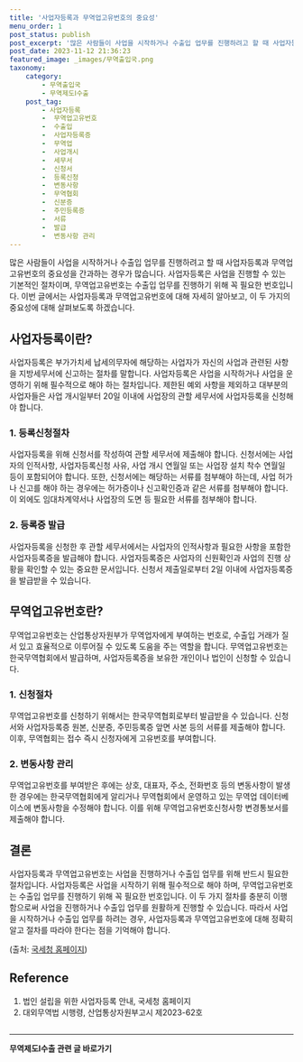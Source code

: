 ```yaml
---
title: '사업자등록과 무역업고유번호의 중요성'
menu_order: 1
post_status: publish
post_excerpt: '많은 사람들이 사업을 시작하거나 수출입 업무를 진행하려고 할 때 사업자등록과 무역업고유번호의 중요성을 간과하는 경우가 많습니다. 사업자등록은 사업을 진행할 수 있는 기본적인 절차이며, 무역업고유번호는 수출입 업무를 진행하기 위해 꼭 필요한 번호입니다. 이번 글에서는 사업자등록과 무역업고유번호에 대해 자세히 알아보고, 이 두 가지의 중요성에 대해 살펴보도록 하겠습니다.'
post_date: 2023-11-12 21:36:23
featured_image: _images/무역출입국.png
taxonomy:
    category:
        - 무역출입국
        - 무역제도Ⅰ수출
    post_tag:
        - 사업자등록
        -  무역업고유번호
        -  수출입
        -  사업자등록증
        -  무역업
        -  사업개시
        -  세무서
        -  신청서
        -  등록신청
        -  변동사항
        -  무역협회
        -  신분증
        -  주민등록증
        -  서류
        -  발급
        -  변동사항 관리
---
```



많은 사람들이 사업을 시작하거나 수출입 업무를 진행하려고 할 때 사업자등록과 무역업고유번호의 중요성을 간과하는 경우가 많습니다. 사업자등록은 사업을 진행할 수 있는 기본적인 절차이며, 무역업고유번호는 수출입 업무를 진행하기 위해 꼭 필요한 번호입니다. 이번 글에서는 사업자등록과 무역업고유번호에 대해 자세히 알아보고, 이 두 가지의 중요성에 대해 살펴보도록 하겠습니다.

## 사업자등록이란?
사업자등록은 부가가치세 납세의무자에 해당하는 사업자가 자신의 사업과 관련된 사항을 지방세무서에 신고하는 절차를 말합니다. 사업자등록은 사업을 시작하거나 사업을 운영하기 위해 필수적으로 해야 하는 절차입니다. 제한된 예외 사항을 제외하고 대부분의 사업자들은 사업 개시일부터 20일 이내에 사업장의 관할 세무서에 사업자등록을 신청해야 합니다.

### 1. 등록신청절차
사업자등록을 위해 신청서를 작성하여 관할 세무서에 제출해야 합니다. 신청서에는 사업자의 인적사항, 사업자등록신청 사유, 사업 개시 연월일 또는 사업장 설치 착수 연월일 등이 포함되어야 합니다. 또한, 신청서에는 해당하는 서류를 첨부해야 하는데, 사업 허가나 신고를 해야 하는 경우에는 허가증이나 신고확인증과 같은 서류를 첨부해야 합니다. 이 외에도 임대차계약서나 사업장의 도면 등 필요한 서류를 첨부해야 합니다.

### 2. 등록증 발급
사업자등록을 신청한 후 관할 세무서에서는 사업자의 인적사항과 필요한 사항을 포함한 사업자등록증을 발급해야 합니다. 사업자등록증은 사업자의 신원확인과 사업의 진행 상황을 확인할 수 있는 중요한 문서입니다. 신청서 제출일로부터 2일 이내에 사업자등록증을 발급받을 수 있습니다.

## 무역업고유번호란?
무역업고유번호는 산업통상자원부가 무역업자에게 부여하는 번호로, 수출입 거래가 질서 있고 효율적으로 이루어질 수 있도록 도움을 주는 역할을 합니다. 무역업고유번호는 한국무역협회에서 발급하며, 사업자등록증을 보유한 개인이나 법인이 신청할 수 있습니다.

### 1. 신청절차
무역업고유번호를 신청하기 위해서는 한국무역협회로부터 발급받을 수 있습니다. 신청서와 사업자등록증 원본, 신분증, 주민등록증 앞면 사본 등의 서류를 제출해야 합니다. 이후, 무역협회는 접수 즉시 신청자에게 고유번호를 부여합니다.

### 2. 변동사항 관리
무역업고유번호를 부여받은 후에는 상호, 대표자, 주소, 전화번호 등의 변동사항이 발생한 경우에는 한국무역협회에게 알리거나 무역협회에서 운영하고 있는 무역업 데이터베이스에 변동사항을 수정해야 합니다. 이를 위해 무역업고유번호신청사항 변경통보서를 제출해야 합니다.

## 결론
사업자등록과 무역업고유번호는 사업을 진행하거나 수출입 업무를 위해 반드시 필요한 절차입니다. 사업자등록은 사업을 시작하기 위해 필수적으로 해야 하며, 무역업고유번호는 수출입 업무를 진행하기 위해 꼭 필요한 번호입니다. 이 두 가지 절차를 충분히 이행함으로써 사업을 진행하거나 수출입 업무를 원활하게 진행할 수 있습니다. 따라서 사업을 시작하거나 수출입 업무를 하려는 경우, 사업자등록과 무역업고유번호에 대해 정확히 알고 절차를 따라야 한다는 점을 기억해야 합니다.

(출처: [국세청 홈페이지](https://www.ntis.go.kr/ntl/tinics/OnlineISSN.do?key=2&b1Code=104))

## Reference

1. 법인 설립을 위한 사업자등록 안내, 국세청 홈페이지
2. 대외무역법 시행령, 산업통상자원부고시 제2023-62호

## 


<!-- wp:separator -->
<hr class="wp-block-separator has-alpha-channel-opacity"/>
<!-- /wp:separator -->

<!-- wp:group {"backgroundColor":"base","layout":{"type":"constrained"}} -->
<div class="wp-block-group has-base-background-color has-background"><!-- wp:paragraph {"align":"center","fontSize":"medium"} -->
<p class="has-text-align-center has-large-font-size"><strong>무역제도Ⅰ수출 관련 글 바로가기</strong></p>
<!-- /wp:paragraph -->


<!-- wp:latest-posts
{"categories":[{"id":14332,"count":19,"description":"","link":"https://uknowlaw.com/category/%eb%ac%b4%ec%97%ad%ec%a0%9c%eb%8f%84%e2%85%b0%ec%88%98%ec%b6%9c/","name":"무역제도Ⅰ수출","slug":"무역제도Ⅰ수출","taxonomy":"category","parent":0,"meta":[],"_links":{"self":[{"href":"https://uknowlaw.com/wp-json/wp/v2/categories/14332"}],"collection":[{"href":"https://uknowlaw.com/wp-json/wp/v2/categories"}],"about":[{"href":"https://uknowlaw.com/wp-json/wp/v2/taxonomies/category"}],"wp:post_type":[{"href":"https://uknowlaw.com/wp-json/wp/v2/posts?categories=14332"}],"curies":[{"name":"wp","href":"https://api.w.org/{rel}","templated":true}]}}],"postsToShow":100,"excerptLength":28,"postLayout":"grid","columns":2,"featuredImageAlign":"left","featuredImageSizeSlug":"large","fontSize":"small"} /--></div>
<!-- /wp:group -->
